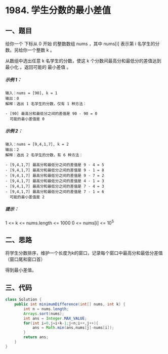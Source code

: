 # 1984. 学生分数的最小差值

## 一、题目

给你一个 下标从 0 开始 的整数数组 nums ，其中 nums[i] 表示第 i 名学生的分数。另给你一个整数 k 。

从数组中选出任意 k 名学生的分数，使这 k 个分数间最高分和最低分的差值达到最小化 。返回可能的 最小差值 。

##### 示例 1：

```
输入：nums = [90], k = 1
输出：0
解释：选出 1 名学生的分数，仅有 1 种方法：

- [90] 最高分和最低分之间的差值是 90 - 90 = 0
  可能的最小差值是 0
```



##### 示例 2：

```
输入：nums = [9,4,1,7], k = 2
输出：2
解释：选出 2 名学生的分数，有 6 种方法：

- [9,4,1,7] 最高分和最低分之间的差值是 9 - 4 = 5
- [9,4,1,7] 最高分和最低分之间的差值是 9 - 1 = 8
- [9,4,1,7] 最高分和最低分之间的差值是 9 - 7 = 2
- [9,4,1,7] 最高分和最低分之间的差值是 4 - 1 = 3
- [9,4,1,7] 最高分和最低分之间的差值是 7 - 4 = 3
- [9,4,1,7] 最高分和最低分之间的差值是 7 - 1 = 6
  可能的最小差值是 2
```



##### 提示：

1 <= k <= nums.length <= 1000
0 <= nums[i] <= 10<sup>5</sup>

## 二、思路

将学生分数排序，维护一个长度为k的窗口，记录每个窗口中最高分和最低分差值（窗口尾和窗口首）

得到最小差值。

## 三、代码

```java
class Solution {
    public int minimumDifference(int[] nums, int k) {
        int n = nums.length;
        Arrays.sort(nums);
        int ans = Integer.MAX_VALUE;
        for(int i=0,j=i+k-1;j<n;i++,j++){
            ans = Math.min(ans,nums[j]-nums[i]);
        }
        return ans;
    }
}
```





